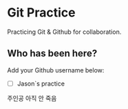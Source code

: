 # Git Practice

Practicing Git &amp; Github for collaboration.

## Who has been here?

Add your Github username below:

- [ ] Jason`s practice

주인공 아직 안 죽음
